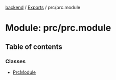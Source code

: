[backend](../README.md) / [Exports](../modules.md) / prc/prc.module

# Module: prc/prc.module

## Table of contents

### Classes

- [PrcModule](../classes/prc_prc_module.PrcModule.md)
